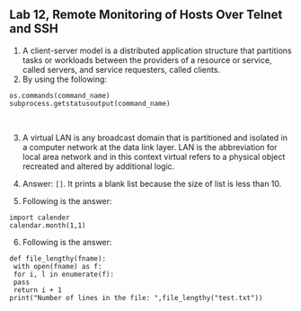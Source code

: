 
Lab 12, Remote Monitoring of Hosts Over Telnet and SSH
------------------------------------------------------------------------------

1.  A client-server model is a distributed application structure that
    partitions tasks or workloads between the providers of a resource or
    service, called servers, and service requesters, called clients.
2.  By using the following:

```
os.commands(command_name)
subprocess.getstatusoutput(command_name)
```


 


3.  A virtual LAN is any broadcast domain that is partitioned and
    isolated in a computer network at the data link layer. LAN is the
    abbreviation for local area network and in this context virtual
    refers to a physical object recreated and altered by additional
    logic.
4.  Answer: `[]`. It prints a blank list because the size of
    list is less than 10.



5.  Following is the answer:

```
import calender
calendar.month(1,1)
```



6.  Following is the answer:

```
def file_lengthy(fname):
 with open(fname) as f:
 for i, l in enumerate(f):
 pass
 return i + 1
print("Number of lines in the file: ",file_lengthy("test.txt"))
```
